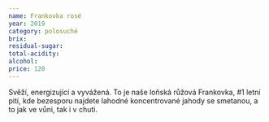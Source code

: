 ```yaml
---
name: Frankovka rosé
year: 2019
category: polosuché
brix: 
residual-sugar: 
total-acidity: 
alcohol: 
price: 120
---
```


Svěží, energizující a vyvážená. To je naše loňská růžová Frankovka, #1 letní pití, kde bezesporu najdete lahodné koncentrované jahody se smetanou, a to jak ve vůni, tak i v chuti. 